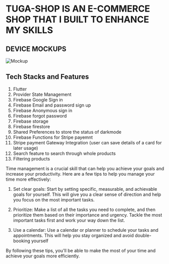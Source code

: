 # TUGA-SHOP IS AN E-COMMERCE SHOP THAT I BUILT TO ENHANCE MY SKILLS

## DEVICE MOCKUPS
![Mockup](https://user-images.githubusercontent.com/79772304/188312763-07b6a6fc-134e-443c-8b13-6603c40dbadf.png)

## Tech Stacks and Features
1. Flutter
2. Provider State Management
3. Firebase Google Sign in
4. Firebase Email and password sign up
5. Firebase Anonymous sign in
6. Firebase forgot password
7. Firebase storage
8. Firebase firestore
9. Shared Preferences to store the status of darkmode
10. Firebase Functions for Stripe payemnt
11. Stripe payment Gateway Integration (user can save details of a card for later usage)
12. Search feature to search through whole products
13. Filtering products


Time management is a crucial skill that can help you achieve your goals and increase your productivity. Here are a few tips to help you manage your time more effectively:

1. Set clear goals: Start by setting specific, measurable, and achievable goals for yourself. This will give you a clear sense of direction and help you focus on the most important tasks. 

2. Prioritize: Make a list of all the tasks you need to complete, and then prioritize them based on their importance and urgency. Tackle the most important tasks first and work your way down the list. 

3. Use a calendar: Use a calendar or planner to schedule your tasks and appointments. This will help you stay organized and avoid double-booking yourself

By following these tips, you'll be able to make the most of your time and achieve your goals more efficiently.
